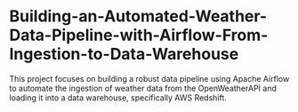 # Building-an-Automated-Weather-Data-Pipeline-with-Airflow-From-Ingestion-to-Data-Warehouse
This project focuses on building a robust data pipeline using Apache Airflow to automate the ingestion of weather data from the OpenWeatherAPI and loading it into a data warehouse, specifically AWS Redshift.
